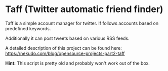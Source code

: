 # Taff (Twitter automatic friend finder)

Taff is a simple account manager for twitter. If follows accounts based on predefined keywords.

Additionally it can post tweets based on various RSS feeds.

A detailed description of this project can be found here: https://nekudo.com/blog/opensource-projects-part2-taff

**Hint:** This script is pretty old and probably won't work out of the box.